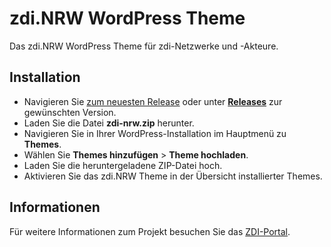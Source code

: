 # zdi.NRW WordPress Theme

Das zdi.NRW WordPress Theme für zdi-Netzwerke und -Akteure.

## Installation

- Navigieren Sie [zum neuesten Release](https://github.com/matrix-zdi/zdi-nrw-wordpress-theme/releases/latest) oder unter [**Releases**](https://github.com/matrix-zdi/zdi-nrw-wordpress-theme/releases) zur gewünschten Version.
- Laden Sie die Datei **zdi-nrw.zip** herunter.
- Navigieren Sie in Ihrer WordPress-Installation im Hauptmenü zu **Themes**.
- Wählen Sie **Themes hinzufügen** > **Theme hochladen**.
- Laden Sie die heruntergeladene ZIP-Datei hoch.
- Aktivieren Sie das zdi.NRW Theme in der Übersicht installierter Themes.

## Informationen

Für weitere Informationen zum Projekt besuchen Sie das [ZDI-Portal](https://zdi-portal.de/).